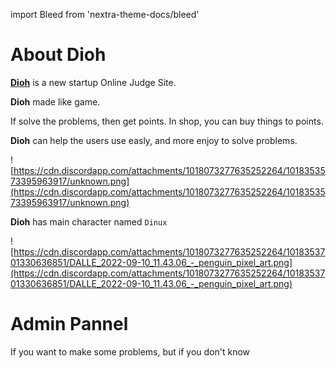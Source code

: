import Bleed from 'nextra-theme-docs/bleed'

# About Dioh

[**Dioh**](https://dioh.kr) is a new startup Online Judge Site.

**Dioh** made like game.

If solve the problems, then get points. In shop, you can buy things to points.

**Dioh** can help the users use easly, and more enjoy to solve problems.

<Bleed>![https://cdn.discordapp.com/attachments/1018073277635252264/1018353573395963917/unknown.png](https://cdn.discordapp.com/attachments/1018073277635252264/1018353573395963917/unknown.png)</Bleed>

**Dioh** has main character named `Dinux`

<Bleed>![https://cdn.discordapp.com/attachments/1018073277635252264/1018353701330636851/DALLE_2022-09-10_11.43.06_-_penguin_pixel_art.png](https://cdn.discordapp.com/attachments/1018073277635252264/1018353701330636851/DALLE_2022-09-10_11.43.06_-_penguin_pixel_art.png)</Bleed>

# Admin Pannel

If you want to make some problems, but if you don't know
